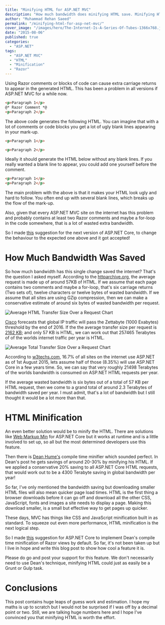 ```yaml
---
title: "Minifying HTML for ASP.NET MVC"
description: "How much bandwidth does minifying HTML save. Minifying HTML in ASP.NET MVC 5 is hard work. Minifying HTML should be a built in feature of ASP.NET Core."
author: "Muhammad Rehan Saeed"
permalink: "/minifying-html-for-asp-net-mvc/"
cover_image: "/images/hero/The-Internet-Is-A-Series-Of-Tubes-1366x768.jpg"
date: "2015-08-06"
published: true
categories:
  - "ASP.NET"
tags:
  - "ASP.NET MVC"
  - "HTML"
  - "Minification"
  - "Razor"
---
```


Using Razor comments or blocks of code can cause extra carriage returns to appear in the generated HTML. This has been a problem in all versions if ASP.NET MVC for a while now.

```html
<p>Paragraph 1</p>
@* Razor Comment *@
<p>Paragraph 2</p>
```

The above code generates the following HTML. You can imagine that with a lot of comments or code blocks you get a lot of ugly blank lines appearing in your mark-up.

```html
<p>Paragraph 1</p>

<p>Paragraph 2</p>
```

Ideally it should generate the HTML below without any blank lines. If you really wanted a blank line to appear, you could add one yourself before the comment.

```html
<p>Paragraph 1</p>
<p>Paragraph 2</p>
```

The main problem with the above is that it makes your HTML look ugly and hard to follow. You often end up with several blank lines, which breaks up the flow of the mark-up.

Also, given that every ASP.NET MVC site on the internet has this problem and probably contains at least two Razor comments and maybe a for-loop in the code somewhere, that is a lot of wasted extra bandwidth.

So I made [this](https://github.com/aspnet/Razor/issues/428) suggestion for the next version of ASP.NET Core, to change the behaviour to the expected one above and it got accepted!

# How Much Bandwidth Was Saved

So how much bandwidth has this single change saved the internet? That's the question I asked myself. According to the [httparchive.org](http://httparchive.org/trends.php), the average request is made up of around 57KB of HTML. If we assume that each page contains two comments and maybe a for-loop, that's six carriage returns (Two sets of), twelve characters or twelve bytes of wasted bandwidth. If we assume that all sites are using GZip compression, then we can make a conservative estimate of around six bytes of wasted bandwidth per request.

![Average HTML Transfer Size Over a Request Chart](./images/Average-HTML-Transfer-Size-Over-a-Request-Chart.png)

[Cisco](http://www.cisco.com/c/en/us/solutions/collateral/service-provider/visual-networking-index-vni/VNI_Hyperconnectivity_WP.html) forecasts that global IP traffic will pass the Zettabyte (1000 Exabytes) threshold by the end of 2016. If the the average transfer size per request is [2162 KB](http://httparchive.org/trends.php#numurls); and only 57 KB is HTML, we can work out that 257465 Terabytes of of the worlds internet traffic per year is HTML.

![Average Total Transfer Size Over a Request Chart](./images/Average-Total-Transfer-Size-Over-a-Request-Chart.png)

According to [w3techs.com](http://w3techs.com/technologies/history_overview/programming_language), 16.7% of all sites on the internet use ASP.NET as of 1st August 2015, lets assume half of those (8.35%) will use ASP.NET Core in a few years time. So, we can say that very roughly 21498 Terabytes of the worlds bandwidth is consumed on ASP.NET HTML requests per year.

If the average wasted bandwidth is six bytes out of a total of 57 KB per HTML request, then we come to a grand total of around 2.3 Terabytes of bandwidth saved per year. I must admit, that's a lot of bandwidth but I still thought it would be a lot more than that.

# HTML Minification

An even better solution would be to minify the HTML. There are solutions like [Web Markup Min](http://webmarkupmin.codeplex.com/) for ASP.NET Core but it works at runtime and is a little involved to set up, so all but the most determined developers use this feature.

Then there is [Dean Hume's](http://www.deanhume.com/Home/BlogPost/a-simple-html-minifier-for-asp-net/2097) compile time minifier which sounded perfect. In Dean's post he gets savings of around 20-30% by minifying his HTML. If we applied a conservative 20% saving to all ASP.NET Core HTML requests, that would work out to be a 4300 Terabyte saving in global bandwidth per year!

So far, I've only mentioned the bandwidth saving but downloading smaller HTML files will also mean quicker page load times. HTML is the first thing a browser downloads before it can go off and download all the other CSS, JavaScript, fonts and images a site needs to display a page. Making this download smaller, is a small but effective way to get pages up quicker.

These days, MVC has things like CSS and JavaScript minification built in as standard. To squeeze out even more performance, HTML minification is the next logical step.

So I made [this](https://github.com/aspnet/Razor/issues/423) suggestion for ASP.NET Core to implement Dean's compile time minification of Razor views by default. So far, it's not been taken up but I live in hope and write this blog post to show how cool a feature it is.

Please do go and post your support for this feature. We don't necessarily need to use Dean's technique, minifying HTML could just as easily be a Grunt or Gulp task.

# Conclusions

This post contains huge leaps of guess work and estimation. I hope my maths is up to scratch but I would not be surprised if I was off by a decimal point or two. Still, we are talking huge numbers here and I hope I've convinced you that minifying HTML is worth the effort.
